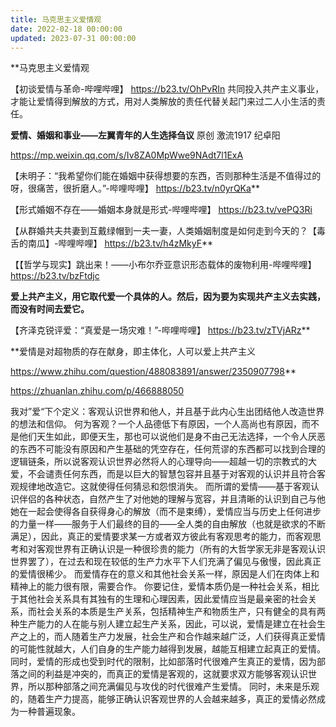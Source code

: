 ```yaml
---
title: 马克思主义爱情观
date: 2022-02-18 00:00:00
updated: 2023-07-31 00:00:00
---
```



**马克思主义爱情观



【初谈爱情与革命-哔哩哔哩】 https://b23.tv/OhPvRIn
共同投入共产主义事业，才能让爱情得到解放的方式，用对人类解放的责任代替关起门来过二人小生活的责任。

**爱情、婚姻和事业——左翼青年的人生选择刍议**
原创 激流1917 纪卓阳

https://mp.weixin.qq.com/s/Iv8ZA0MpWwe9NAdt7l1ExA









【未明子：“我希望你们能在婚姻中获得想要的东西，否则那种生活是不值得过的呀，很痛苦，很折磨人。”-哔哩哔哩】 https://b23.tv/n0yrQKa**






【形式婚姻不存在——婚姻本身就是形式-哔哩哔哩】 https://b23.tv/vePQ3Ri




【从群婚共夫共妻到互戴绿帽到一夫一妻，人类婚姻制度是如何走到今天的？【毒舌的南瓜】-哔哩哔哩】 https://b23.tv/h4zMkyF**






【【哲学与现实】跳出来！——小布尔乔亚意识形态载体的废物利用-哔哩哔哩】 https://b23.tv/bzFtdjc

**爱上共产主义，用它取代爱一个具体的人。然后，因为要为实现共产主义去实践，而没有时间去爱它。**





【齐泽克锐评爱：“真爱是一场灾难！”-哔哩哔哩】 https://b23.tv/zTVjARz**


**爱情是对超物质的存在献身，即主体化，人可以爱上共产主义


















https://www.zhihu.com/question/488083891/answer/2350907798**



https://zhuanlan.zhihu.com/p/466888050

我对”爱“下个定义：客观认识世界和他人，并且基于此内心生出团结他人改造世界的想法和信仰。
何为客观？一个人品德低下有原因，一个人高尚也有原因，而不是他们天生如此，即便天生，那也可以说他们是身不由己无法选择，一个令人厌恶的东西不可能没有原因和产生基础的凭空存在，任何荒谬的东西都可以找到合理的逻辑链条，所以说客观认识世界必然将人的心理导向——超越一切的宗教式的大爱，不会谴责任何东西，而是以巨大的智慧包容并且基于对客观的认识并且符合客观规律地改造它。这就使得任何猜忌和怨恨消失。
而所谓的爱情——基于客观认识伴侣的各种状态，自然产生了对他她的理解与宽容，并且清晰的认识到自己与他她在一起会使得各自获得身心的解放（而不是束缚），爱情应当与历史上任何进步的力量一样——服务于人们最终的目的——全人类的自由解放（也就是欲求的不断满足），因此，真正的爱情要求某一方或者双方彼此有客观思考的能力，而客观思考和对客观世界有正确认识是一种很珍贵的能力（所有的大哲学家无非是客观认识世界罢了），在过去和现在较低的生产力水平下人们充满了偏见与傲慢，因此真正的爱情很稀少。
而爱情存在的意义和其他社会关系一样，原因是人们在肉体上和精神上的能力很有限，需要合作。
你要记住，爱情本质仍是一种社会关系，相比于其他社会关系具有其独有的生理和心理因素，因此爱情应当是最亲密的社会关系，而社会关系的本质是生产关系，包括精神生产和物质生产，只有健全的具有两种生产能力的人在能与别人建立起生产关系，因此，可以说，爱情是建立在社会生产之上的，而人随着生产力发展，社会生产和合作越来越广泛，人们获得真正爱情的可能性就越大，人们自身的生产能力越得到发展，越能互相建立起真正的爱情。
同时，爱情的形成也受到时代的限制，比如部落时代很难产生真正的爱情，因为部落之间的利益是冲突的，而真正的爱情是客观的，这就要求双方能够客观认识世界，所以那种部落之间充满偏见与攻伐的时代很难产生爱情。
同时，未来是乐观的，随着生产力提高，能够正确认识客观世界的人会越来越多，真正的爱情必然成为一种普遍现象。
